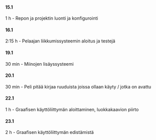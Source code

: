 ﻿#### 15.1

1 h - Repon ja projektin luonti ja konfigurointi

#### 16.1

2:15 h - Pelaajan liikkumissysteemin aloitus ja testejä

#### 19.1

30 min - Miinojen lisäyssysteemi

#### 20.1

30 min - Peli pitää kirjaa ruuduista joissa ollaan käyty / jotka on avattu

#### 22.1

1 h - Graafisen käyttöliittymän aloittaminen, luokkakaavion piirto

#### 23.1

2 h - Graafisen käyttöliittymän edistämistä